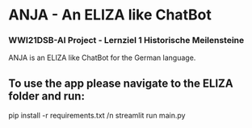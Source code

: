 # ANJA - An ELIZA like ChatBot
 ### WWI21DSB-AI Project - Lernziel 1 Historische Meilensteine

 ANJA is an ELIZA like ChatBot for the German language.

## To use the app please navigate to the ELIZA folder and run:
pip install -r requirements.txt /n
streamlit run main.py
